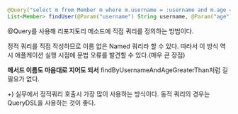 ```java

@Query("select m from Member m where m.username = :username and m.age = :age")
List<Member> findUser(@Param("username") String username, @Param("age") int age);

```

@Query를 사용해 리포지토리 메소드에 직접 쿼리를 정의하는 방법이다.

정적 쿼리를 직접 작성하므로 이름 없은 Named 쿼리라 할 수 있다. 따라서 이 방식 역시 애플케이션 실행 시점에 문법 오류를 발견할 수 있다.(매우 큰 장점)

**메서드 이름도 마음대로 지어도 되서** findByUsernameAndAgeGreaterThan처럼 길 필요가 없다.

+) 실무에서 정적쿼리 호출시 가장 많이 사용하는 방식이다. 동적 쿼리의 경우는 QueryDSL을 사용하는 것이 좋다.
